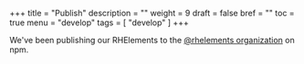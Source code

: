 +++
title = "Publish"
description = ""
weight = 9
draft = false
bref = ""
toc = true
menu = "develop"
tags = [ "develop" ]
+++



We've been publishing our RHElements to the [@rhelements organization](https://www.npmjs.com/org/rhelements) on npm.
